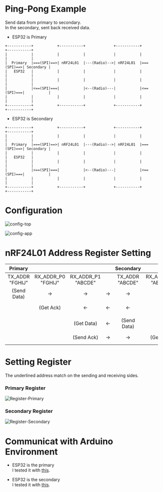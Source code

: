 # Ping-Pong Example   
Send data from primary to secondary.   
In the secondary, sent back received data.   

- ESP32 is Primary   
```
+-----------+           +-----------+             +-----------+           +-----------+
|           |           |           |             |           |           |           |
|  Primary  |===(SPI)==>| nRF24L01  |---(Radio)-->| nRF24L01  |===(SPI)==>| Secondary |
|   ESP32   |           |           |             |           |           |           |
|           |           |           |             |           |           |           |
|           |<==(SPI)===|           |<--(Radio)---|           |<==(SPI)===|           |
|           |           |           |             |           |           |           |
+-----------+           +-----------+             +-----------+           +-----------+
```

- ESP32 is Secondary   

```
+-----------+           +-----------+             +-----------+           +-----------+
|           |           |           |             |           |           |           |
|  Primary  |===(SPI)==>| nRF24L01  |---(Radio)-->| nRF24L01  |===(SPI)==>| Secondary |
|           |           |           |             |           |           |   ESP32   |
|           |           |           |             |           |           |           |
|           |<==(SPI)===|           |<--(Radio)---|           |<==(SPI)===|           |
|           |           |           |             |           |           |           |
+-----------+           +-----------+             +-----------+           +-----------+
```

# Configuration   

![config-top](https://user-images.githubusercontent.com/6020549/154790653-277f0f2f-0b51-4a2c-aead-6aeea0ac232f.jpg)

![config-app](https://github.com/nopnop2002/esp-idf-mirf/assets/6020549/29b81f36-dde7-4e36-bb99-0eb9efe6e1f2)

# nRF24L01 Address Register Setting
|Primary||||Secondary||||
|:-:|:-:|:-:|:-:|:-:|:-:|:-:|:-:|
|TX_ADDR<br>"FGHIJ"|RX_ADDR_P0<br>"FGHIJ"|RX_ADDR_P1<br>"ABCDE"||TX_ADDR<br>"ABCDE"|RX_ADDR_P0<br>"ABCDE"|RX_ADDR_P1<br>"FGHIJ"||
|(Send Data)|->|->|->|->|->|(Get Data)|Data to Secondary|
||(Get Ack)|<-|<-|<-|<-|(Send Ack)|Ack to Primary|
|||||||||
|||(Get Data)|<-|(Send Data)|||Data to Primary|
|||(Send Ack)|->|->|(Get Ack)||Ack to Secondary|

# Setting Register
The underlined address match on the sending and receiving sides.

### Primary Register
![Register-Primary](https://github.com/nopnop2002/esp-idf-mirf/assets/6020549/fa2929cb-13cd-4aea-8022-db92d427bf18)

### Secondary Register
![Register-Secondary](https://github.com/nopnop2002/esp-idf-mirf/assets/6020549/b30bc789-0802-4c67-8586-67ca52a2051c)


# Communicat with Arduino Environment   
- ESP32 is the primary   
I tested it with [this](https://github.com/nopnop2002/esp-idf-mirf/tree/master/ArduinoCode/Ping-Pong/Secondary).   

- ESP32 is the secondary   
I tested it with [this](https://github.com/nopnop2002/esp-idf-mirf/tree/master/ArduinoCode/Ping-Pong/Primary).   


